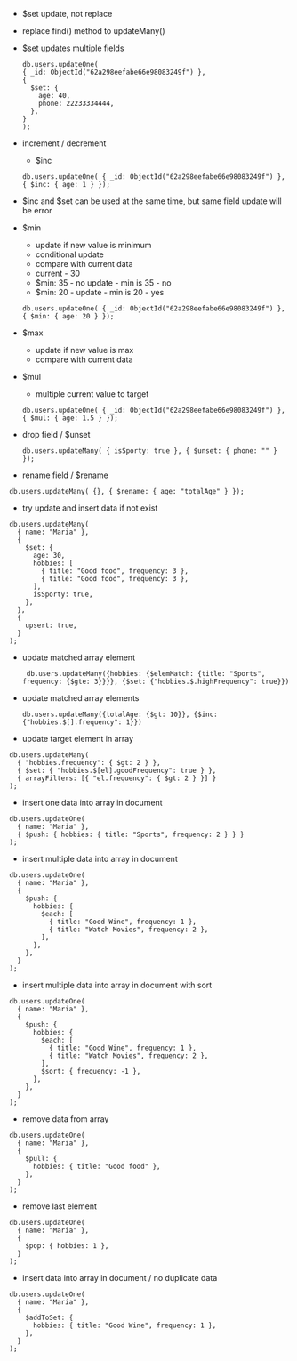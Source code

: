 - $set update, not replace
- replace find() method to updateMany()
- $set updates multiple fields

  ```
  db.users.updateOne(
  { _id: ObjectId("62a298eefabe66e98083249f") },
  {
    $set: {
      age: 40,
      phone: 22233334444,
    },
  }
  );
  ```

- increment / decrement

  - $inc

  ```
  db.users.updateOne( { _id: ObjectId("62a298eefabe66e98083249f") }, { $inc: { age: 1 } });
  ```

- $inc and $set can be used at the same time, but same field update will be error

- $min

  - update if new value is minimum
  - conditional update
  - compare with current data
  - current - 30
  - $min: 35 - no update - min is 35 - no
  - $min: 20 - update - min is 20 - yes

  ```
  db.users.updateOne( { _id: ObjectId("62a298eefabe66e98083249f") }, { $min: { age: 20 } });
  ```

- $max

  - update if new value is max
  - compare with current data

- $mul

  - multiple current value to target

  ```
  db.users.updateOne( { _id: ObjectId("62a298eefabe66e98083249f") }, { $mul: { age: 1.5 } });
  ```

- drop field / $unset

  ```
  db.users.updateMany( { isSporty: true }, { $unset: { phone: "" } });
  ```

- rename field / $rename

```
db.users.updateMany( {}, { $rename: { age: "totalAge" } });
```

- try update and insert data if not exist

```
db.users.updateMany(
  { name: "Maria" },
  {
    $set: {
      age: 30,
      hobbies: [
        { title: "Good food", frequency: 3 },
        { title: "Good food", frequency: 3 },
      ],
      isSporty: true,
    },
  },
  {
    upsert: true,
  }
);
```

- update matched array element

  ```
   db.users.updateMany({hobbies: {$elemMatch: {title: "Sports", frequency: {$gte: 3}}}}, {$set: {"hobbies.$.highFrequency": true}})
  ```

- update matched array elements

  ```
  db.users.updateMany({totalAge: {$gt: 10}}, {$inc: {"hobbies.$[].frequency": 1}})
  ```

- update target element in array

```
db.users.updateMany(
  { "hobbies.frequency": { $gt: 2 } },
  { $set: { "hobbies.$[el].goodFrequency": true } },
  { arrayFilters: [{ "el.frequency": { $gt: 2 } }] }
);
```

- insert one data into array in document

```
db.users.updateOne(
  { name: "Maria" },
  { $push: { hobbies: { title: "Sports", frequency: 2 } } }
);

```

- insert multiple data into array in document

```
db.users.updateOne(
  { name: "Maria" },
  {
    $push: {
      hobbies: {
        $each: [
          { title: "Good Wine", frequency: 1 },
          { title: "Watch Movies", frequency: 2 },
        ],
      },
    },
  }
);

```

- insert multiple data into array in document with sort

```
db.users.updateOne(
  { name: "Maria" },
  {
    $push: {
      hobbies: {
        $each: [
          { title: "Good Wine", frequency: 1 },
          { title: "Watch Movies", frequency: 2 },
        ],
        $sort: { frequency: -1 },
      },
    },
  }
);

```

- remove data from array

```
db.users.updateOne(
  { name: "Maria" },
  {
    $pull: {
      hobbies: { title: "Good food" },
    },
  }
);
```

- remove last element

```
db.users.updateOne(
  { name: "Maria" },
  {
    $pop: { hobbies: 1 },
  }
);

```

- insert data into array in document / no duplicate data

```
db.users.updateOne(
  { name: "Maria" },
  {
    $addToSet: {
      hobbies: { title: "Good Wine", frequency: 1 },
    },
  }
);

```
